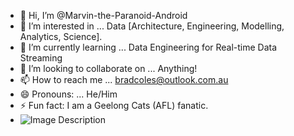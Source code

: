 - 👋 Hi, I’m @Marvin-the-Paranoid-Android
- 👀 I’m interested in ... Data [Architecture, Engineering, Modelling, Analytics, Science].
- 🌱 I’m currently learning ... Data Engineering for Real-time Data Streaming
- 💞️ I’m looking to collaborate on ... Anything!
- 📫 How to reach me ... bradcoles@outlook.com.au
- 😄 Pronouns: ... He/Him
- ⚡ Fun fact: I am a Geelong Cats (AFL) fanatic.
- ![Image Description](https://resources.geelongcats.com.au/photo-resources/2023/03/03/a679fccb-334a-4c83-be27-68987ee1e0e1/MicrosoftTeams-image-37-.png?width=2128&height=1200)

<!---
Marvin-the-Paranoid-Android/Marvin-the-Paranoid-Android is a ✨ special ✨ repository because its `README.md` (this file) appears on your GitHub profile.
You can click the Preview link to take a look at your changes.
--->
